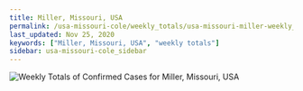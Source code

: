 ```yaml
---
title: Miller, Missouri, USA
permalink: /usa-missouri-cole/weekly_totals/usa-missouri-miller-weekly_totals.html
last_updated: Nov 25, 2020
keywords: ["Miller, Missouri, USA", "weekly totals"]
sidebar: usa-missouri-cole_sidebar
---
```


![Weekly Totals of Confirmed Cases for Miller, Missouri, USA](/covid_tracker/images/graphs/usa-missouri-miller-weekly_totals_graph.png)
